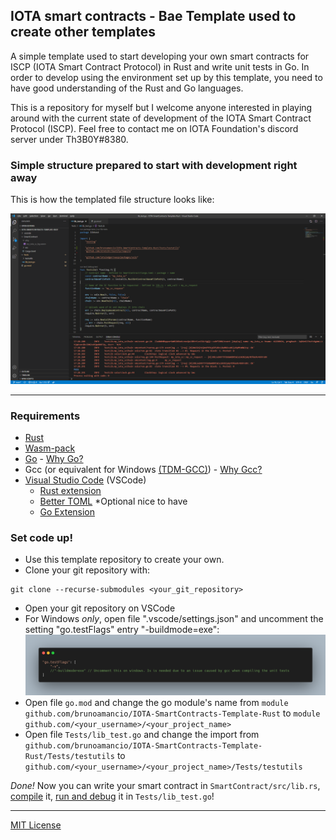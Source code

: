 ## IOTA smart contracts - Bae Template used to create other templates

A simple template used to start developing your own smart contracts for ISCP (IOTA Smart Contract Protocol) in Rust and write unit tests in Go. In order to develop using the environment set up by this template, you need to have good understanding of the Rust and Go languages.

This is a repository for myself but I welcome anyone interested in playing around with the current state of development of the IOTA Smart Contract Protocol (ISCP). Feel free to contact me on IOTA Foundation's discord server under Th3B0Y#8380.

### Simple structure prepared to start with development right away
This is how the templated file structure looks like:

![View of the template on VSCode](VSCode-TemplateView.png)

---

### Requirements
- [Rust](https://www.rust-lang.org/tools/install)
- [Wasm-pack](https://rustwasm.github.io/wasm-pack/installer/)
- [Go](https://golang.org/dl/) - [Why Go?](WhyGo.md)
- Gcc (or equivalent for Windows [(TDM-GCC)](https://jmeubank.github.io/tdm-gcc/)) - [Why Gcc?](WhyGo.md)
- [Visual Studio Code](https://code.visualstudio.com/Download) (VSCode)
  - [Rust extension](https://marketplace.visualstudio.com/items?itemName=rust-lang.rust)
  - [Better TOML](https://marketplace.visualstudio.com/items?itemName=bungcip.better-toml) *Optional nice to have 
  - [Go Extension](https://marketplace.visualstudio.com/items?itemName=golang.Go)

### Set code up!
- Use this template repository to create your own.
- Clone your git repository with:
```
git clone --recurse-submodules <your_git_repository>
```
- Open your git repository on VSCode
- For Windows *only*, open file ".vscode/settings.json" and uncomment the setting "go.testFlags" entry "-buildmode=exe":
![Go.testFlags for Windows](go-testflags.png)
- Open file `go.mod` and change the go module's name from `module github.com/brunoamancio/IOTA-SmartContracts-Template-Rust` to `module github.com/<your_username>/<your_project_name>`
- Open file `Tests/lib_test.go` and change the import from `github.com/brunoamancio/IOTA-SmartContracts-Template-Rust/Tests/testutils` to `github.com/<your_username>/<your_project_name>/Tests/testutils`

*Done!* Now you can write your smart contract in `SmartContract/src/lib.rs`, [compile](Compile-SmartContract.md) it, [run and debug](UnitTest-and-debug-SmartContract.md) it in `Tests/lib_test.go`!

---
[MIT License](LICENSE)
